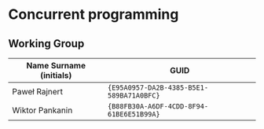 # Concurrent programming

## Working Group

| Name Surname (initials) | GUID                                     |
| ----------------------- | ---------------------------------------- |
| Paweł Rajnert           | `{E95A0957-DA2B-4385-B5E1-589BA71A0BFC}` |
| Wiktor Pankanin         | `{B88FB30A-A6DF-4CDD-8F94-61BE6E51B99A}` |
